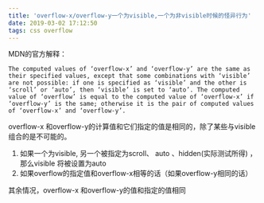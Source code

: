 ```yaml
---
title: 'overflow-x/overflow-y一个为visible,一个为非visible时候的怪异行为'
date: 2019-03-02 17:12:50
tags: css overflow
---
```


MDN的官方解释：

```
The computed values of ‘overflow-x’ and ‘overflow-y’ are the same as their specified values, except that some combinations with ‘visible’ are not possible: if one is specified as ‘visible’ and the other is ‘scroll’ or ‘auto’, then ‘visible’ is set to ‘auto’. The computed value of ‘overflow’ is equal to the computed value of ‘overflow-x’ if ‘overflow-y’ is the same; otherwise it is the pair of computed values of ‘overflow-x’ and ‘overflow-y’. 
```

overflow-x 和overflow-y的计算值和它们指定的值是相同的，除了某些与visible组合的是不可能的。
1. 如果一个为visible, 另一个被指定为scroll、 auto 、hidden(实际测试所得) ，那么visible 将被设置为auto
1. 如果overflow的指定值和overflow-x相等的话（如果overflow-y相同的话）

其余情况，overflow-x 和overflow-y的值和指定的值相同
